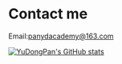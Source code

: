 # Contact me 

Email:panydacademy@163.com  

[![YuDongPan's GitHub stats](https://github-readme-stats.vercel.app/api?username=YuDongPan)](https://github.com/YuDongPan/github-readme-stats)
